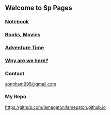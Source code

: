 ## Welcome to Sp Pages

### [Notebook](notebook/)
### [Books, Movies](book_movie/)
### [Adventure Time](adventure_time/)
### [Why are we here?](philosophy/)

### Contact
sonpham995@gmail.com

### My Repo  
https://github.com/lamegaton/lamegaton.github.io
